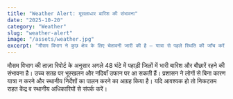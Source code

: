 ```yaml
---
title: "Weather Alert: मूसलाधार बारिश की संभावना"
date: "2025-10-20"
category: "Weather"
slug: "weather-alert"
image: "/assets/weather.jpg"
excerpt: "मौसम विभाग ने कुछ क्षेत्र के लिए चेतावनी जारी की है — यात्रा से पहले स्थिति की जाँच करें।"
---
```


मौसम विभाग की ताज़ा रिपोर्ट के अनुसार अगले 48 घंटे में पहाड़ी जिलों में भारी बारिश और बौछारें रहने की संभावना है। उच्च सतह पर भूस्खलन और नदियाँ उफान पर आ सकती हैं। प्रशासन ने लोगों से बिना कारण यात्रा न करने और स्थानीय निर्देशों का पालन करने का आग्रह किया है। यदि आवश्यक हो तो निकटतम राहत केंद्र व स्थानीय अधिकारियों से संपर्क करें।
